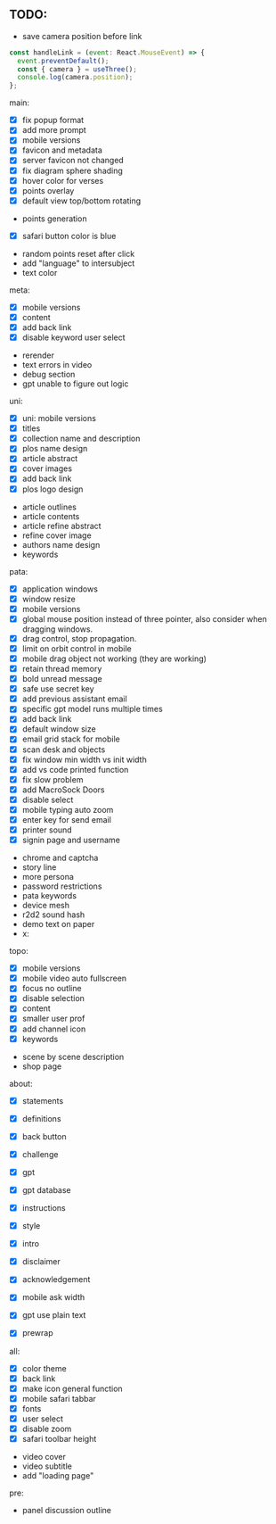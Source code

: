## TODO: 
- save camera position before link
```js
const handleLink = (event: React.MouseEvent) => {
  event.preventDefault();
  const { camera } = useThree();
  console.log(camera.position);
};
```

main:
- [x] fix popup format
- [x] add more prompt
- [x] mobile versions
- [x] favicon and metadata
- [x] server favicon not changed
- [x] fix diagram sphere shading
- [x] hover color for verses
- [x] points overlay
- [x] default view top/bottom rotating
- points generation
- [x] safari button color is blue
- random points reset after click
- add "language" to intersubject
- text color

meta:
- [x] mobile versions
- [x] content
- [x] add back link
- [x] disable keyword user select
- rerender
- text errors in video
- debug section
- gpt unable to figure out logic

uni:
- [x] uni: mobile versions
- [x] titles
- [x] collection name and description
- [x] plos name design
- [x] article abstract
- [x] cover images
- [x] add back link
- [x] plos logo design
- article outlines
- article contents
- article refine abstract
- refine cover image
- authors name design
- keywords

pata:
- [x] application windows
- [x] window resize
- [x] mobile versions
- [x] global mouse position instead of three pointer, also consider when dragging windows.
- [x] drag control, stop propagation.
- [x] limit on orbit control in mobile
- [x] mobile drag object not working (they are working)
- [x] retain thread memory
- [x] bold unread message
- [x] safe use secret key
- [x] add previous assistant email
- [x] specific gpt model runs multiple times
- [x] add back link
- [x] default window size
- [x] email grid stack for mobile
- [x] scan desk and objects
- [x] fix window min width vs init width
- [x] add vs code printed function 
- [x] fix slow problem 
- [x] add MacroSock Doors
- [x] disable select
- [x] mobile typing auto zoom
- [x] enter key for send email
- [x] printer sound
- [x] signin page and username
- chrome and captcha
- story line
- more persona
- password restrictions
- pata keywords
- device mesh
- r2d2 sound hash
- demo text on paper
- x:

topo:
- [x] mobile versions
- [x] mobile video auto fullscreen
- [x] focus no outline
- [x] disable selection
- [x] content
- [x] smaller user prof
- [x] add channel icon
- [x] keywords
- scene by scene description
- shop page

about:
- [x] statements
- [x] definitions
- [x] back button
- [x] challenge
- [x] gpt
- [x] gpt database
- [x] instructions
- [x] style
- [x] intro
- [x] disclaimer
- [x] acknowledgement
- [x] mobile ask width
- [x] gpt use plain text
- [x] prewrap


all:
- [x] color theme
- [x] back link
- [x] make icon general function
- [x] mobile safari tabbar
- [x] fonts
- [x] user select
- [x] disable zoom
- [x] safari toolbar height
- video cover
- video subtitle
- add "loading page"


pre:
- panel discussion outline
